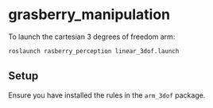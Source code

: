 # grasberry_manipulation

To launch the cartesian 3 degrees of freedom arm:

```bash
roslaunch rasberry_perception linear_3dof.launch
```

## Setup

Ensure you have installed the rules in the ```arm_3dof``` package.